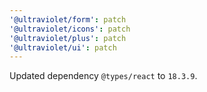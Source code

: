 ```yaml
---
'@ultraviolet/form': patch
'@ultraviolet/icons': patch
'@ultraviolet/plus': patch
'@ultraviolet/ui': patch
---
```


Updated dependency `@types/react` to `18.3.9`.
